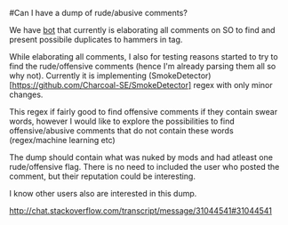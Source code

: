 #Can I have a dump of rude/abusive comments?

We have [bot](http://stackapps.com/questions/6910) that currently is elaborating all comments on SO to find and present possibile duplicates to hammers in tag.

While elaborating all comments, I also for testing reasons started to try to find the rude/offensive comments (hence I'm already parsing them all so why not). Currently it is implementing (SmokeDetector)[https://github.com/Charcoal-SE/SmokeDetector] regex with only minor changes.

This regex if fairly good to find offensive comments if they contain swear words, however I would like to explore the possibilities to find offensive/abusive comments that do not contain these words (regex/machine learning etc)

The dump should contain  what was nuked by mods and had atleast one rude/offensive flag. There is no need to included the user who posted the comment, but their reputation could be interesting.

I know other users also are interested in this dump.

http://chat.stackoverflow.com/transcript/message/31044541#31044541








